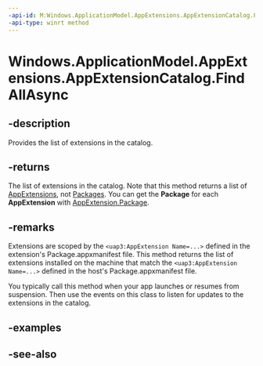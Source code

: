 ```yaml
---
-api-id: M:Windows.ApplicationModel.AppExtensions.AppExtensionCatalog.FindAllAsync
-api-type: winrt method
---
```


<!-- Method syntax
public Windows.Foundation.IAsyncOperation<Windows.Foundation.Collections.IVectorView<Windows.ApplicationModel.AppExtensions.AppExtension>> FindAllAsync()
-->

# Windows.ApplicationModel.AppExtensions.AppExtensionCatalog.FindAllAsync

## -description
Provides the list of extensions in the catalog.
<!--What's the scope - need to understand open() better-->

## -returns
The list of extensions in the catalog. Note that this method returns a list of [AppExtensions](appextension.md), not [Packages](/uwp/api/windows.applicationmodel.package). You can get the **Package** for each **AppExtension** with [AppExtension.Package](appextension_package.md).

## -remarks
Extensions are scoped by the `<uap3:AppExtension Name=...>` defined in the extension's Package.appxmanifest file. This method returns the list of extensions installed on the machine that match the `<uap3:AppExtension Name=...>` defined in the host's Package.appxmanifest file.

You typically call this method when your app launches or resumes from suspension. Then use the events on this class to listen for updates to the extensions in the catalog.

## -examples

## -see-also
